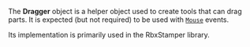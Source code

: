 The **Dragger** object is a helper object used to create tools that can drag
parts. It is expected (but not required) to be used with [`Mouse`](https://create.roblox.com/docs/reference/engine/classes/Mouse) events.

Its implementation is primarily used in the RbxStamper library.